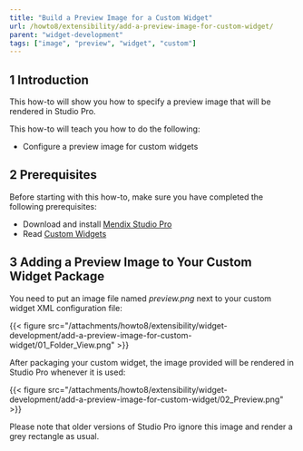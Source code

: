 ```yaml
---
title: "Build a Preview Image for a Custom Widget"
url: /howto8/extensibility/add-a-preview-image-for-custom-widget/
parent: "widget-development"
tags: ["image", "preview", "widget", "custom"]
---
```


## 1 Introduction

This how-to will show you how to specify a preview image that will be rendered in Studio Pro.

This how-to will teach you how to do the following:

* Configure a preview image for custom widgets

## 2 Prerequisites

Before starting with this how-to, make sure you have completed the following prerequisites:

* Download and install [Mendix Studio Pro](https://marketplace.mendix.com/link/studiopro/)
* Read [Custom Widgets](/howto8/extensibility/widget-development/)

## 3 Adding a Preview Image to Your Custom Widget Package

You need to put an image file named *preview.png* next to your custom widget XML configuration file:

{{< figure src="/attachments/howto8/extensibility/widget-development/add-a-preview-image-for-custom-widget/01_Folder_View.png" >}}

After packaging your custom widget, the image provided will be rendered in Studio Pro whenever it is used:

{{< figure src="/attachments/howto8/extensibility/widget-development/add-a-preview-image-for-custom-widget/02_Preview.png" >}}

Please note that older versions of Studio Pro ignore this image and render a grey rectangle as usual.

